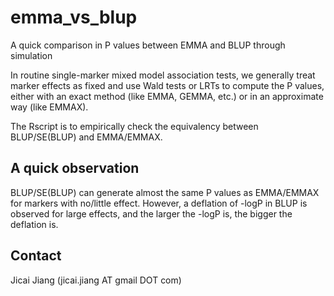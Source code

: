 # emma_vs_blup
A quick comparison in P values between EMMA and BLUP through simulation

In routine single-marker mixed model association tests, we generally treat marker effects as fixed and use Wald tests or LRTs to compute the P values, either with an exact method (like EMMA, GEMMA, etc.) or in an approximate way (like EMMAX).

The Rscript is to empirically check the equivalency between BLUP/SE(BLUP) and EMMA/EMMAX.

## A quick observation
BLUP/SE(BLUP) can generate almost the same P values as EMMA/EMMAX for markers with no/little effect. However, a deflation of -logP in BLUP is observed for large effects, and the larger the -logP is, the bigger the deflation is.

## Contact
Jicai Jiang (jicai.jiang AT gmail DOT com)
